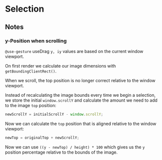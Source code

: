 # Selection

## Notes

### y-Position when scrolling

`@use-gesture` useDrag `y, iy` values are based on the current window viewport.

On first render we calculate our image dimensions with `getBoundingClientRect()`.

When we scroll, the top position is no longer correct relative to the window viewport.

Instead of recalculating the image bounds every time we begin a selection, we store the initial `window.scrollY` and calculate the amount we need to add to the image `top` position:

```javascript
newScrollY = initialScrollY - window.scrollY;
```

Now we can calculate the `top` position that is aligned relative to the window viewport:

```javascript
newTop = originalTop + newScrollY;
```

Now we can use `((y - newTop) / height) * 100` which gives us the `y` position percentage relative to the bounds of the image.
